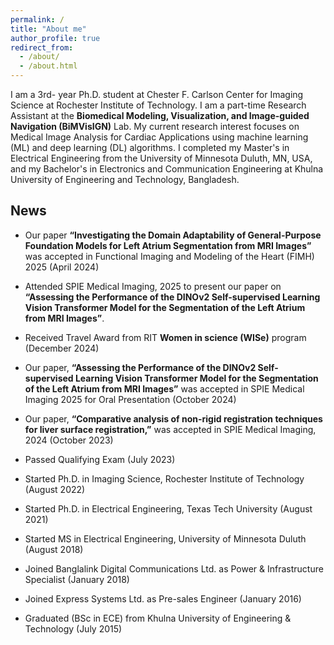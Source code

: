 ```yaml
---
permalink: /
title: "About me"
author_profile: true
redirect_from: 
  - /about/
  - /about.html
---
```

I am a 3rd- year Ph.D. student at Chester F. Carlson Center for Imaging Science at Rochester Institute of Technology. I am a part-time Research Assistant at the **Biomedical Modeling, Visualization, and Image-guided Navigation (BiMVisIGN)** Lab. My current research interest focuses on Medical Image Analysis for Cardiac Applications using machine learning (ML) and deep learning (DL) algorithms. I completed my Master's in Electrical Engineering from the University of Minnesota Duluth, MN, USA, and my Bachelor's in Electronics and Communication Engineering at Khulna University of Engineering and Technology, Bangladesh.


## News ##
- Our paper **“Investigating the Domain Adaptability of General-Purpose Foundation Models for Left Atrium Segmentation from MRI Images”** was accepted in Functional Imaging and Modeling of the Heart (FIMH) 2025 (April 2024)
- Attended SPIE Medical Imaging, 2025 to present our paper on **“Assessing the Performance of the DINOv2 Self-supervised Learning Vision Transformer Model for the Segmentation of the Left Atrium from MRI Images”**.

- Received Travel Award from RIT **Women in science (WISe)** program (December 2024)

- Our paper, **“Assessing the Performance of the DINOv2 Self-supervised Learning Vision Transformer Model for the Segmentation of the Left Atrium from MRI Images”** was accepted in SPIE Medical Imaging 2025 for Oral Presentation (October 2024)

- Our paper, **“Comparative analysis of non-rigid registration techniques for liver surface registration,”** was accepted in SPIE Medical Imaging, 2024 (October 2023)

- Passed Qualifying Exam (July 2023)

- Started Ph.D. in Imaging Science, Rochester Institute of Technology (August 2022)

- Started Ph.D. in Electrical Engineering, Texas Tech University (August 2021)

- Started MS in Electrical Engineering, University of Minnesota Duluth (August 2018)

- Joined Banglalink Digital Communications Ltd. as Power & Infrastructure Specialist (January 2018)

- Joined Express Systems Ltd. as Pre-sales Engineer (January 2016)

- Graduated (BSc in ECE) from Khulna University of Engineering & Technology (July 2015)
